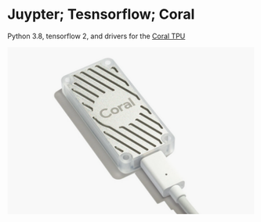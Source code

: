 # Juypter; Tesnsorflow; Coral

Python 3.8, tensorflow 2, and drivers for the [Coral TPU](https://coral.ai/products/accelerator)

![TPU image](docs/coral.png)



